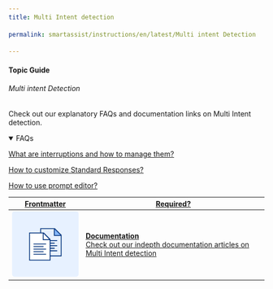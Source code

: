 ```yaml
---
title: Multi Intent detection

permalink: smartassist/instructions/en/latest/Multi intent Detection

---
```

#### Topic Guide
###### Multi intent Detection

  Check out our explanatory FAQs and documentation links on Multi Intent detection.

<details open>
  <summary>FAQs
  </summary>

  <a class="doc-link" target="_blank" href="https://developer.kore.ai/docs/bots/bot-intelligence/interruption-handling-context-switching-intents/">
 
  What are interruptions and how to manage them?

</a>

<a class="doc-link" target="_blank" href="https://developer.kore.ai/docs/bots/bot-intelligence/default-dialog/#Standard_Responses">
 
  How to customize Standard Responses?

</a>


<a class="doc-link" target="_blank" href="https://developer.kore.ai/docs/bots/bot-builder-tool/dialog-task/prompt-editor/">
 
  How to use prompt editor?

</a>

</details>





<a class="doc-link" target="_blank" href="https://developer.kore.ai/docs/bots/bot-intelligence/multi-intent-detection/">
 

| Frontmatter | Required? |
|-------------|-------------|
| ![alt text](images/docIcon.svg "Title") | **Documentation**  <br /> Check out our indepth documentation articles on Multi Intent detection | 


</a>
